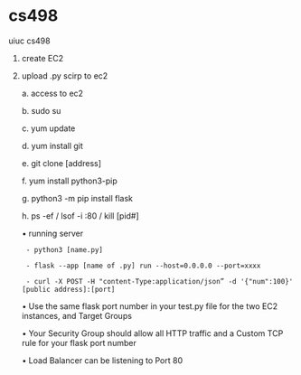 # cs498
uiuc cs498


1. create EC2
2. upload .py scirp to ec2

    a. access to ec2
    
    b. sudo su
    
    c. yum update
    
    d. yum install git
    
    e. git clone [address]
    
    f. yum install python3-pip
    
    g. python3 -m pip install flask
    
    h. ps -ef  / lsof -i :80 /   kill [pid#]
    
    
    •	running server
    
        - python3 [name.py]
        
        - flask --app [name of .py] run --host=0.0.0.0 --port=xxxx
        
        - curl -X POST -H "content-Type:application/json” -d '{"num":100}' [public address]:[port]

    •	Use the same flask port number in your test.py file for the two EC2 instances, and Target Groups
    
    •	Your Security Group should allow all HTTP traffic and a Custom TCP rule for your flask port number
    
    •	Load Balancer can be listening to Port 80

